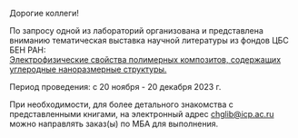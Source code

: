 <p>
Дорогие коллеги!
</p>

<p>
По запросу одной из лабораторий организована и представлена вниманию тематическая выставка научной литературы из фондов ЦБС БЕН РАН:
<br>
<a href="https://www.benran.ru/resources/virtualnye-vystavki/elektrofizicheskie-svoystva-polimernykh-kompozitov-soderzhashchikh-uglerodnye-nanorazmernye-struktur/"> Электрофизические свойства полимерных композитов, содержащих углеродные наноразмерные структуры. </a>
</p>

<p>
Период проведения: с 20 ноября - 20 декабря 2023 г.
</p>

<p>
При необходимости, для более детального знакомства с представленными книгами, на электронный адрес <a href="mailto:chglib@icp.ac.ru">chglib@icp.ac.ru</a> можно направлять заказ(ы) по МБА для выполнения.
</p>
